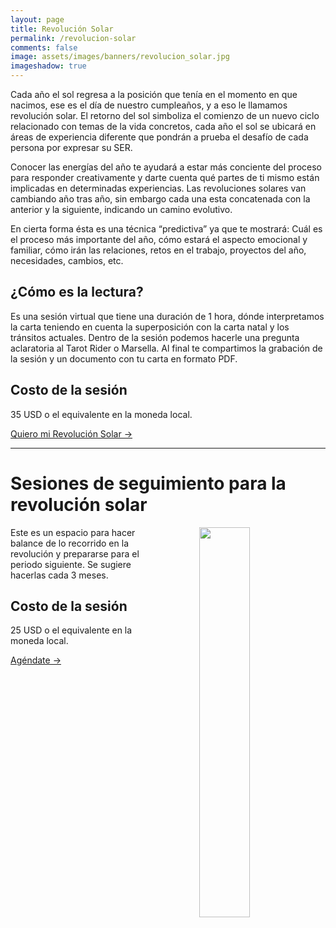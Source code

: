 ```yaml
---
layout: page
title: Revolución Solar
permalink: /revolucion-solar
comments: false
image: assets/images/banners/revolucion_solar.jpg
imageshadow: true
---
```


Cada año el sol regresa a la posición que tenía en el momento en que nacimos, ese es el día de nuestro cumpleaños, y a eso le llamamos revolución solar. El retorno del sol simboliza el comienzo de un nuevo ciclo relacionado con temas de la vida concretos, cada año el sol se ubicará en áreas de experiencia diferente que pondrán a prueba el desafío de cada persona por expresar su SER.

Conocer las energías del año te ayudará a estar más conciente del proceso para responder creativamente y darte cuenta qué partes de ti mismo están implicadas en determinadas experiencias. Las revoluciones solares van cambiando año tras año, sin embargo cada una esta concatenada con la anterior y la siguiente, indicando un camino evolutivo.

En cierta forma ésta es una técnica “predictiva” ya que te mostrará: Cuál es el proceso más importante del año, cómo estará el aspecto emocional y familiar, cómo irán las relaciones, retos en el trabajo, proyectos del año, necesidades, cambios, etc.

## ¿Cómo es la lectura?

Es una sesión virtual que tiene una duración de 1 hora, dónde interpretamos la carta teniendo en cuenta la superposición con la carta natal y los tránsitos actuales. Dentro de la sesión podemos hacerle una pregunta aclaratoria al Tarot Rider o Marsella. Al final te compartimos la grabación de la sesión y un documento con tu carta en formato PDF.

## Costo de la sesión

35 USD o el equivalente en la moneda local.


<a target="_blank" href="https://docs.google.com/forms/d/e/1FAIpQLSfYG6_JoSPHj-ZjDHkL7XLblVWC3cd4zA5duKnIPIW58yMFmA/viewform?usp=sf_link" class="btn btn-astro"> Quiero mi Revolución Solar &rarr;</a>

<hr>

# Sesiones de seguimiento para la revolución solar

<img src='/assets/images/espacial.jpg' style='float:right; width: 40%; padding: 0 0 0 4em;' />

Este es un espacio para hacer balance de lo recorrido en la revolución y prepararse para el periodo siguiente. Se sugiere hacerlas cada 3 meses.

## Costo de la sesión

25 USD o el equivalente en la moneda local.

<a target="_blank" href="https://cal.com/lina-astrologia-social/sesion-de-profundizacion" class="btn btn-astro">Agéndate &rarr;</a>
